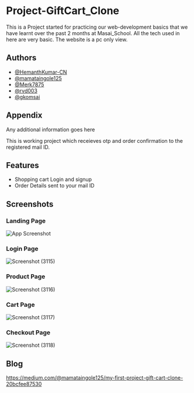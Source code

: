 
# Project-GiftCart_Clone
This is a Project started for practicing our web-development basics that we have learnt over the past 
2 months at Masai_School. All the tech used in here are very basic.
The website is a pc only view.




## Authors

- [@HemanthKumar-CN](https://github.com/HemanthKumar-CN)
- [@mamataingole125](https://github.com/mamataingole125)
- [@Merk7875](https://github.com/Merk7875)
- [@rvd003](https://github.com/rvd003)
- [@gkomsai](https://github.com/gkomsai)


## Appendix

Any additional information goes here

This is working project which receieves otp and order confirmation to the registered mail ID.
## Features

- Shopping cart Login and signup
- Order Details sent to your mail ID


## Screenshots

### Landing Page

![App Screenshot](screen.png)

### Login Page
![Screenshot (3115)](https://user-images.githubusercontent.com/101566591/185377921-013068fe-50a9-433e-91ac-bdaf4c7876fa.png)

### Product Page
![Screenshot (3116)](https://user-images.githubusercontent.com/101566591/185378000-74d875ec-29c1-4c10-8a23-676d79a3d043.png)

### Cart Page
![Screenshot (3117)](https://user-images.githubusercontent.com/101566591/185378110-45d8f646-47cb-4019-bc20-e309873296c1.png)

### Checkout Page
![Screenshot (3118)](https://user-images.githubusercontent.com/101566591/185378183-ccf77f77-ddb1-40fe-a811-7f405468a4d7.png)


## Blog
https://medium.com/@mamataingole125/my-first-project-gift-cart-clone-20bcfee87530

